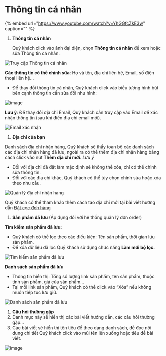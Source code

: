# Thông tin cá nhân

{% embed url="https://www.youtube.com/watch?v=YhGGfcZkE3w" caption="" %}

1. **Thông tin cá nhân**

   Quý khách click vào ảnh đại diện, chọn **Thông tin cá nhân** để xem hoặc sửa Thông tin cá nhân. 

![Truy c&#x1EAD;p Th&#xF4;ng tin c&#xE1; nh&#xE2;n](https://user-images.githubusercontent.com/73226975/103864938-03270d80-50f6-11eb-9b6f-b13503744302.png)

**Các thông tin có thể chỉnh sửa**: Họ và tên, địa chỉ liên hệ, Email, số điện thoại liên hệ...

* Để thay đổi thông tin cá nhân, Quý khách click vào biểu tượng hình bút bên cạnh thông tin cần sửa đổi như hình:

![image](https://user-images.githubusercontent.com/85599407/127995970-9fcb00fb-d7f4-4a71-84a8-d8f7689b7289.png)

**Lưu ý**: Để thay đổi địa chỉ Email, Quý khách cần truy cập vào Email để xác nhận thông tin \(sau khi điền địa chỉ email mới\).

![Email x&#xE1;c nh&#x1EAD;n](https://user-images.githubusercontent.com/73226975/104561388-e94b7480-5679-11eb-9daf-c489d87f4367.png)

1. **Địa chỉ của bạn**

Danh sách địa chỉ nhận hàng, Quý khách sẽ thấy toàn bộ các danh sách các địa chỉ nhận hàng đã lưu, ngoài ra có thể thêm địa chỉ nhận hàng bằng cách click vào nút **Thêm địa chỉ mới**. _Lưu ý_

* Đối với địa chỉ đã đặt làm mặc định sẽ không thể xóa, chỉ có thể chỉnh sửa thông tin. 
* Đối với các địa chỉ khác, Quý khách có thể tùy chọn chỉnh sửa hoặc xóa theo nhu cầu.

![Qu&#x1EA3;n l&#xFD; &#x111;&#x1ECB;a ch&#x1EC9; nh&#x1EAD;n h&#xE0;ng](https://user-images.githubusercontent.com/73226975/104695584-94723180-573f-11eb-9431-ba51a9422123.png)

Quý khách có thể tham khảo thêm cách tạo địa chỉ mới tại bài viết hướng dẫn [Đặt cọc đơn hàng](https://hd.gobiz.vn/m2/customers-order/datcoc)

1. **Sản phẩm đã lưu** \(Áp dụng đối với hệ thống quản lý đơn order\)

**Tìm kiếm sản phẩm đã lưu:**

* Quý khách có thể lọc theo các điều kiện: Tên sản phẩm, thời gian lưu sản phẩm.
* Để xóa dữ liệu đã lọc Quý khách sử dụng chức năng **Làm mới bộ lọc.**

![T&#xEC;m ki&#x1EBF;m s&#x1EA3;n ph&#x1EA9;m &#x111;&#xE3; l&#x1B0;u](https://user-images.githubusercontent.com/73226975/104710569-d062c200-5752-11eb-8a7c-942729a80e7b.png)

**Danh sách sản phẩm đã lưu**

* Thông tin hiển thị: Tổng số lượng link sản phẩm, tên sản phẩm, thuộc tính sản phẩm, giá của sản phẩm...
* Tại mỗi link sản phẩm, Quý khách có thể click vào “Xóa” nếu không muốn tiếp tục lưu giữ.

![Danh s&#xE1;ch s&#x1EA3;n ph&#x1EA9;m &#x111;&#xE3; l&#x1B0;u](https://user-images.githubusercontent.com/73226975/104710873-2df70e80-5753-11eb-94d7-c83ca06ab265.png)

1. **Câu hỏi thường gặp**
2. Danh mục này sẽ hiển thị các bài viết hướng dẫn, các câu hỏi thường gặp...
3. Các bài viết sẽ hiển thị tên tiêu đề theo dạng danh sách, để đọc nội dung chi tiết Quý khách click vào mũi tên lên xuống hoặc tiêu đề bài viết.

![image](https://user-images.githubusercontent.com/85599407/183342653-a313f867-d8ee-458a-a9b3-6a9ff53368c2.png)

